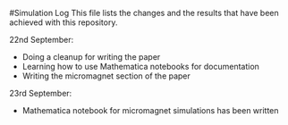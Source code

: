 #Simulation Log 
This file lists the changes and the results that have been achieved with this repository.

22nd September:
- Doing a cleanup for writing the paper
- Learning how to use Mathematica notebooks for documentation
- Writing the micromagnet section of the paper

 23rd September:
- Mathematica notebook for micromagnet simulations has been written


